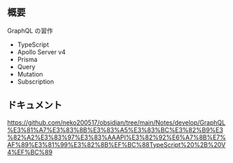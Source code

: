 ## 概要

GraphQL の習作

- TypeScript
- Apollo Server v4
- Prisma
- Query
- Mutation
- Subscription

## ドキュメント

https://github.com/neko200517/obsidian/tree/main/Notes/develop/GraphQL%E3%81%A7%E3%83%8B%E3%83%A5%E3%83%BC%E3%82%B9%E3%82%A2%E3%83%97%E3%83%AAAPI%E3%82%92%E6%A7%8B%E7%AF%89%E3%81%99%E3%82%8B%EF%BC%88TypeScript%20%2B%20V4%EF%BC%89
